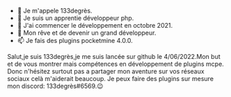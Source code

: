 - 👋 Je m'appele 133degrès.
- 👀 Je suis un apprentie développeur php.
- 🌱 J'ai commencer le développement en octobre 2021.
- 💞️ Mon rêve et de devenir un grand développeur.
- 📫 Je fais des plugins pocketmine 4.0.0.

Salut,je suis 133degrès,je me suis lancée sur github le 4/06/2022.Mon but et de vous montrer mais compétences en développement de plugins mcpe.
Donc n'hésitez surtout pas a partager mon aventure sur vos réseaux sociaux celà m'aiderait beaucoup.
Je peux faire des plugins sur mesure mon discord: 133degrès#6569.😉
